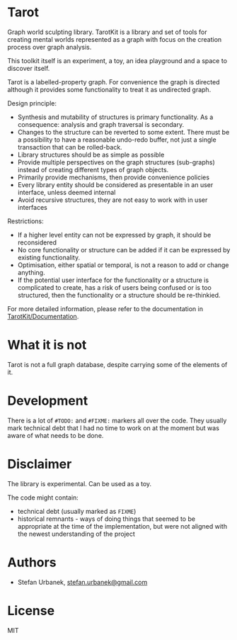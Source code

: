 # Tarot

Graph world sculpting library. TarotKit is a library and set of tools for
creating mental worlds represented as a graph with focus on the creation
process over graph analysis.

This toolkit itself is an experiment, a toy, an idea playground and a space
to discover itself.

Tarot is a labelled-property graph. For convenience the graph is directed
although it provides some functionality to treat it as undirected graph.


Design principle:

- Synthesis and mutability of structures is primary functionality. As a
  consequence: analysis and graph traversal is secondary.
- Changes to the structure can be reverted to some extent. There must be
  a possibility to have a reasonable undo-redo buffer, not just a single
  transaction that can be rolled-back.
- Library structures should be as simple as possible
- Provide multiple perspectives on the graph structures (sub-graphs) instead
  of creating different types of graph objects.
- Primarily provide mechanisms, then provide convenience policies
- Every library entity should be considered as presentable in an user interface,
  unless deemed internal
- Avoid recursive structures, they are not easy to work with in user interfaces

Restrictions:

- If a higher level entity can not be expressed by graph, it should be
  reconsidered
- No core functionality or structure can be added if it can be expressed by
  existing functionality.
- Optimisation, either spatial or temporal, is not a reason to add or change
  anything.
- If the potential user interface for the functionality or a structure is
  complicated to create, has a risk of users being confused or is too
  structured, then the functionality or a structure should be re-thinkied.

For more detailed information, please refer to the documentation in
[TarotKit/Documentation](TarotKit/Documentation).

# What it is not

Tarot is not a full graph database, despite carrying some of the elements of it.

# Development

There is a lot of `#TODO:` and `#FIXME:` markers all over the code. They usually
mark technical debt that I had no time to work on at the moment but was aware
of what needs to be done.

# Disclaimer

The library is experimental. Can be used as a toy.

The code might contain:

- technical debt (usually marked as `FIXME`)
- historical remnants - ways of doing things that seemed to be appropriate
  at the time of the implementation, but were not aligned with the newest
  understanding of the project


# Authors

- Stefan Urbanek, stefan.urbanek@gmail.com

# License

MIT
